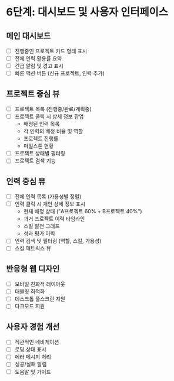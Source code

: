 # 6단계: 대시보드 및 사용자 인터페이스

## 메인 대시보드
- [ ] 진행중인 프로젝트 카드 형태 표시
- [ ] 전체 인력 활용률 요약
- [ ] 긴급 알림 및 경고 표시
- [ ] 빠른 액션 버튼 (신규 프로젝트, 인력 추가)

## 프로젝트 중심 뷰
- [ ] 프로젝트 목록 (진행중/완료/계획중)
- [ ] 프로젝트 클릭 시 상세 정보 팝업
  - 배정된 인력 목록
  - 각 인력의 배정 비율 및 역할
  - 프로젝트 진행률
  - 마일스톤 현황
- [ ] 프로젝트 상태별 필터링
- [ ] 프로젝트 검색 기능

## 인력 중심 뷰
- [ ] 전체 인력 목록 (가용성별 정렬)
- [ ] 인력 클릭 시 개인 상세 정보 표시
  - 현재 배정 상태 ("A프로젝트 60% + B프로젝트 40%")
  - 과거 프로젝트 이력 타임라인
  - 스킬 발전 그래프
  - 성과 평가 이력
- [ ] 인력 검색 및 필터링 (역할, 스킬, 가용성)
- [ ] 스킬 매트릭스 뷰

## 반응형 웹 디자인
- [ ] 모바일 친화적 레이아웃
- [ ] 태블릿 최적화
- [ ] 데스크톱 풀스크린 지원
- [ ] 다크모드 지원

## 사용자 경험 개선
- [ ] 직관적인 네비게이션
- [ ] 로딩 상태 표시
- [ ] 에러 메시지 처리
- [ ] 성공/실패 알림
- [ ] 도움말 및 가이드
